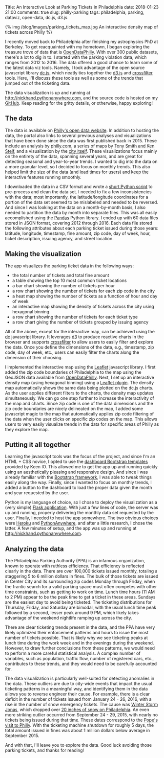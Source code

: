 Title: An Interactive Look at Parking Tickets in Philadelphia
date: 2018-01-23 21:00
comments: true
slug: philly-parking
tags: philadelphia, parking, dataviz, open-data, dc.js, d3.js

<!-- PELICAN_BEGIN_SUMMARY -->

{% img /blog/images/parking_tickets_map.jpg An interactive density map of tickets across Philly %}

I recently moved back to Philadelphia after finishing my
astrophysics PhD at Berkeley. To get reacquainted with my hometown, I began
exploring the treasure trove of data that is
[OpenDataPhilly](https://www.opendataphilly.org).
With over 300 public datasets, there's a lot to dig in to. I started
with the parking violation data, which ranges from 2012 to 2016. The data
offered a good chance to learn some of the latest data viz tools.
Namely, I took advantage of the open source
javascript library [dc.js](https://dc-js.github.io/dc.js/), which neatly ties
together the [d3.js](https://d3js.org) and
[crossfilter](http://square.github.io/crossfilter/) tools.
Here, I'll discuss these tools as well as some of the trends that
jumped out of the ticketing data.  

The data visualization is up and running at <http://nickhand.pythonanywhere.com>,
and the source code is hosted on my
[GitHub](https://github.com/nickhand/philly-parking-violations).
Keep reading for the gritty details, or otherwise, happy exploring!

<!-- PELICAN_END_SUMMARY -->

## The data

The data is available on
[Philly's open data website](https://www.opendataphilly.org/dataset/parking-violations).
In addition to hosting the data, the portal also links to several previous
analyses and visualizations that have been done since the data was first published
back in 2015. These include an analysis by
[philly.com](http://data.philly.com/philly/parking/]), a series of maps
by [Tony Smith and Ken Steif](https://imgur.com/a/TgxYw), and a visualization
by the [city itself](https://data.phila.gov/visualizations/parking-violations).
These visualizations focus mainly on the entirety of the data, spanning
several years, and are great for detecting seasonal and year-to-year trends.
I wanted to dig into the data on a more granular level, so
I decided to focus on monthly trends. This also helped limit the size of the data
(and load times for users) and keep the interactive features running smoothly.

I downloaded the data in a CSV format and wrote a
[short Python script](https://github.com/nickhand/philly-parking-violations/blob/master/clean-data.py) to
pre-process and clean the data set. I needed to fix a few inconsistencies with
the data; most importantly, the latitude/longitude coordinates for a portion of
the data set seemed to be mislabeled and needed to be reversed. And since I was
looking at the data on a month-by-month basis, I also needed to partition the
data by month into separate files. This was all easily accomplished using the
[Pandas](http://pandas.pydata.org) Python library. I ended up with 60 data files
stored in JSON format, covering 2012 through 2016. Each data file stored the
following attributes about each parking ticket issued during those years:
latitude, longitude, timestamp, fine amount, zip code, day of week, hour,
ticket description, issuing agency, and street location.

## Making the visualization

The app visualizes the parking ticket data in the following ways:

- the total number of tickets and total fine amount
- a table showing the top 10 most common ticket locations
- a bar chart showing the number of tickets per hour
- a row chart showing the number of tickets for each zip code in the city
- a heat map showing the number of tickets as a function of hour and day of week
- an interactive map showing the density of tickets across the city using hexagonal binning
- a row chart showing the number of tickets for each ticket type
- a row chart giving the number of tickets grouped by issuing agency

All of the above, except for the interactive map, can be achieved using
the [dc](https://dc-js.github.io/dc.js/) javascript library. It leverages
[d3](https://d3js.org) to produce reactive charts in the browser and supports
[crossfilter](http://crossfilter.github.io/crossfilter/) to allow users to
easily filter and explore the data. Once you
define the dimensions of the data, e.g., timestamp, zip code, day of week, etc.,
users can easily filter the charts along the dimension of their choosing.

I implemented the interactive map
using the [Leaflet](http://leafletjs.com)
javascript library. I first added the zip code boundaries of Philadelphia to
the map using the GeoJSON data available from
[OpenDataPhilly](https://www.opendataphilly.org/dataset/zip-codes). Next,
I set up an interactive density map (using hexagonal binning) using a
[Leaflet plugin](https://github.com/Asymmetrik/leaflet-d3).
The density map automatically shows the same data being plotted on the
dc.js charts. As the user applies different filters to the charts,
the density map updates simultaneously. We can go one step further
to increase the interactivity of the map and charts. Since zip code is one
of the data dimensions and the zip code boundaries are nicely delineated on
the map, I added some javascript magic to the map that automatically applies
zip code filtering of the data when the user clicks on specific zip
codes on the map. This allows users to very easily visualize trends in the data
for specific areas of Philly as they explore the map.

## Putting it all together

Learning the javascript tools was the focus of the project, and since
I'm an HTML + CSS novice, I opted to use the
[dashboard Bootstrap templates](https://keen.github.io/dashboards/) provided by Keen IO.
This allowed me to get the app up and running quickly using an aesthetically
pleasing and responsive design. And since I was already familiar with the
[Bootstrap framework](http://getbootstrap.com/2.3.2/),
I was able to tweak things easily along the way.
Finally, since I wanted to focus on monthly trends, I added a button to the
dashboard to load the proper data given the month and year requested by the
user.

Python is my language of choice, so I chose to deploy the visualization as
a (very simple) [Flask application](http://flask.pocoo.org/docs/0.12/quickstart/).
With just a few lines of code, the server was up and running, properly
delivering the monthly data set requested by the user.
Finally, I needed to host the app somewhere. The two obvious choices
were [Heroku](https://www.heroku.com) and
[PythonAnywhere](https://www.pythonanywhere.com), and after a little
research, I chose the latter. A few minutes of setup, and the app was up and
running at <http://nickhand.pythonanywhere.com>.

## Analyzing the data

The Philadelphia Parking Authority (PPA) is an infamous organization, known to
operate with ruthless efficiency. That efficiency is reflected clearly in
the data. There are over 100,000 tickets issued monthly, totaling a
staggering 5 to 6 million dollars in fines. The bulk of those
tickets are issued in Center City and its surrounding zip codes
Monday through Friday, when the frantic search for a valid parking space
must often competes with other time constraints, such as getting to work on time.
Lunch time hours (11 AM to 2 PM) appear to be the peak time to get a ticket in
these areas. Sundays are the easiest day to avoid being ticketed. The
ticketing distributions for Thursday, Friday, and Saturday are bimodal, with
the usual lunch time peak followed by a second, lesser peak around 9 PM,
which likely takes advantage of the weekend nightlife ramping up across
the city.

There are clear ticketing trends present in the data, and the PPA have very likely
optimized their enforcement patterns and hours to issue the most number of
tickets possible. That is likely why we see ticketing peaks at lunch time
during the work week and in the evenings during the weekend.
However, to draw further conclusions from these patterns, we would need to perform
a more careful statistical analysis. A complex number of variables,
such as population, traffic flow, number of registered cars, etc., contributes
to these trends, and they would need to be carefully accounted for.

The data visualization is particularly well-suited for detecting anomalies
in the data. These outliers are due to city-wide events that impact the usual
ticketing patterns in a meaningful way, and identifying them in the data
allows you to reverse engineer their cause. For example, there is a clear
deficit in the number of tickets issued from January 24 - 26, 2016, with a
rise in the number of snow emergency tickets. The cause was
[Winter Storm Jonas](https://en.wikipedia.org/wiki/January_2016_United_States_blizzard),
which dropped over [20 inches of snow on Philadelphia](http://www.philly.com/philly/news/local/20160124_Philadelphia_January_2016_blizzard_updates.html).
An even more striking outlier occurred from September 24 - 29, 2015, with nearly
no tickets being issued during that time. These dates correspond to the
[Pope's visit to Philly](http://www.philly.com/philly/news/pope/). With the
ticketing machine shutdown for roughly 5 days, the total amount issued in
fines was about 1 million dollars below average in September 2015.

And with that, I'll leave you to explore the data. Good luck avoiding those
parking tickets, and thanks for reading!
